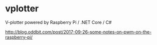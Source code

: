 # vplotter
V-plotter powered by Raspberry Pi / .NET Core / C#

http://blog.oddbit.com/post/2017-09-26-some-notes-on-pwm-on-the-raspberry-pi/